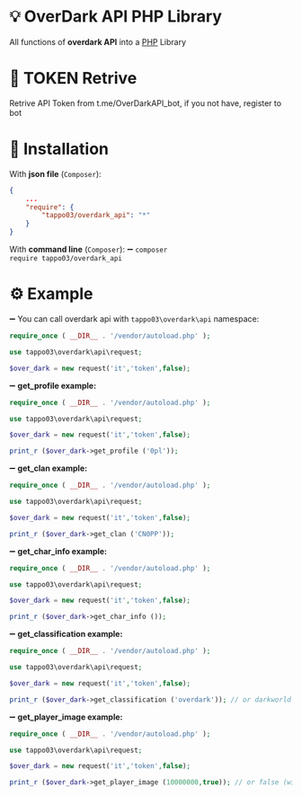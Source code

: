 # 💡 OverDark API PHP Library
All functions of <b>overdark API</b> into a <a href = 'https://php.net'>PHP</a> Library 

# 🔗 TOKEN Retrive
Retrive API Token from t.me/OverDarkAPI_bot, if you not have, register to bot

# 💾 Installation 
With <b>json file</b> (<code>Composer</code>):
``` json
{
    ...
    "require": {
        "tappo03/overdark_api": "*"
    }
}
```
With <b>command line</b> (<code>Composer</code>):
➖ <code>composer require tappo03/overdark_api</code>
# ⚙️ Example
➖ You can call overdark api with <code>tappo03\overdark\api</code> namespace:
```php
require_once ( __DIR__ . '/vendor/autoload.php' );

use tappo03\overdark\api\request;

$over_dark = new request('it','token',false);
```
➖ <b>get_profile example:</b>
```php
require_once ( __DIR__ . '/vendor/autoload.php' );

use tappo03\overdark\api\request;

$over_dark = new request('it','token',false);

print_r ($over_dark->get_profile ('0pl'));
```
➖ <b>get_clan example:</b>
```php
require_once ( __DIR__ . '/vendor/autoload.php' );

use tappo03\overdark\api\request;

$over_dark = new request('it','token',false);

print_r ($over_dark->get_clan ('CN0PP'));
```
➖ <b>get_char_info example:</b>
```php
require_once ( __DIR__ . '/vendor/autoload.php' );

use tappo03\overdark\api\request;

$over_dark = new request('it','token',false);

print_r ($over_dark->get_char_info ());
```
➖ <b>get_classification example:</b>
```php
require_once ( __DIR__ . '/vendor/autoload.php' );

use tappo03\overdark\api\request;

$over_dark = new request('it','token',false);

print_r ($over_dark->get_classification ('overdark')); // or darkworld
```
➖ <b>get_player_image example:</b> 
```php
require_once ( __DIR__ . '/vendor/autoload.php' );

use tappo03\overdark\api\request;

$over_dark = new request('it','token',false);

print_r ($over_dark->get_player_image (10000000,true)); // or false (without background)
```
